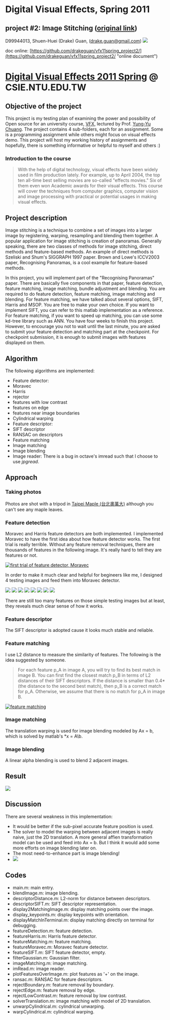 # Digital Visual Effects, Spring 2011
## project #2: Image Stitching ([original link](http://www.csie.ntu.edu.tw/~cyy/courses/vfx/11spring/assignments/proj2/))

D99944013,
Shuen-Huei (Drake) Guan,
(drake.guan@gmail.com)
[![](https://img.shields.io/badge/SayThanks.io-%E2%98%BC-1EAEDB.svg)](https://saythanks.io/to/drakeguan)

doc online: [https://github.com/drakeguan/vfx11spring_project2/](https://github.com/drakeguan/vfx11spring_project2/ "online document")

# [Digital Visual Effects 2011 Spring](http://www.csie.ntu.edu.tw/~cyy/courses/vfx/11spring/ "Digital Visual Effects 2011 Spring") @ CSIE.NTU.EDU.TW

## Objective of the project

This project is my testing plan of examining the power and possibility of Open source for an university course, [VFX](http://www.csie.ntu.edu.tw/~cyy/courses/vfx/11spring/overview/ "Digital Visual Effects 2011 Spring"), lectured by Prof. [Yung-Yu Chuang](http://www.csie.ntu.edu.tw/~cyy/ "Yung-Yu Chuang 莊永裕"). The project contains 4 sub-folders, each for an assignment. Some is a programming assignment while others might focus on visual effects demo. This project will host my working history of assignments and hopefully, there is something informative or helpful to myself and others :)

### Introduction to the course

> With the help of digital technology, visual effects have been widely used in film production lately. For example, up to April 2004, the top ten all-time best selling movies are so-called "effects movies." Six of them even won Academic awards for their visual effects. This course will cover the techniques from computer graphics, computer vision and image processing with practical or potential usages in making visual effects.

## Project description

Image stitching is a technique to combine a set of images into a larger image by registering, warping, resampling and blending them together. A popular application for image stitching is creation of panoramas. Generally speaking, there are two classes of methods for image stitching, direct methods and feature-based methods. An example of direct methods is Szeliski and Shum's SIGGRAPH 1997 paper. Brown and Lowe's ICCV2003 paper, Recognising Panoramas, is a cool example for feature-based methods. 

In this project, you will implement part of the "Recognising Panoramas" paper. There are basically five components in that paper, feature detection, feature matching, image matching, bundle adjustment and blending. You are required to do feature detection, feature matching, image matching and blending. For feature matching, we have talked about several options, SIFT, Harris and MSOP. You are free to make your own choice. If you want to implement SIFT, you can refer to this matlab implementation as a reference. For feature matching, if you want to speed up matching, you can use some kd-tree library such as ANN. You have four weeks to finish this project. However, to encourage you not to wait until the last minute, you are asked to submit your feature detection and matching part at the checkpoint. For checkpoint submission, it is enough to submit images with features displayed on them. 

## Algorithm

The following algorithms are implemented:

* Feature detector:
 * Moravec
 * Harris
 * rejector
  * features with low contrast
  * features on edge
  * features near image boundaries
* Cylindrical warping
* Feature descriptor:
 * SIFT descriptor
 * RANSAC on descriptors
* Feature matching
* Image matching
* Image blending
* Image reader: There is a bug in octave's imread such that I choose to use *jpgread*.

## Approach
### Taking photos

Photos are shot with a tripod in [Taipei Maple (台北奧萬大)](http://takeabreak.myweb.hinet.net/ "台北奧萬大") although you can't see any maple leaves. 

### Feature detection

Moravec and Harris feature detectors are both implemented. I implemented Moravec to have the first idea about how feature detector works. The first trial is really terrible. Without any feature removal techniques, there are thousands of features in the following image. It's really hard to tell they are features or not.

[![first trial of feature detector, Moravec](image/testDetector/featuresOverImage_by_gaussian_window.jpg "first trial of feature detector, Moravec")](image/testDetector/featuresOverImage_by_gaussian_window.jpg "first trial of feature detector, Moravec")

In order to make it much clear and helpful for begineers like me, I designed 4 testing images and feed them into Moravec detector.

![](image/testDetector/test01.jpg)
![](image/testDetector/test02.jpg)
![](image/testDetector/test03.jpg)
![](image/testDetector/test04.jpg)
![](image/testDetector/featuresOverImage_test01.jpg)
![](image/testDetector/featuresOverImage_test02.jpg)
![](image/testDetector/featuresOverImage_test03.jpg)
![](image/testDetector/featuresOverImage_test04.jpg)

There are still too many features on those simple testing images but at least, they reveals much clear sense of how it works.

### Feature descriptor

The SIFT descriptor is adopted cause it looks much stable and reliable.

### Feature matching

I use L2 distance to measure the similarity of features. The following is the idea suggested by someone.

> For each feature p_A in image A, you will try to find its best match
in image B. You can first find the closest match p_B in terms of L2
distances of their SIFT descriptors. If the distance is smaller than
0.4*(the distance to the second best match), then p_B is a correct
match for p_A. Otherwise, we assume that there is no match for p_A
in image B.

[![feature matching](image/feature_matching.jpg "feature matching")](image/feature_matching.jpg "feature matching")

### Image matching

The translation warping is used for image blending modeled by Ax = b, which is solved by matlab's *x = A\b.

### Image blending

A linear alpha blending is used to blend 2 adjacent images.

## Result

![](image/stitched/taipei_maple_stitched.jpg)

## Discussion

There are several weakness in this implementation:

* It would be better if the sub-pixel accurate feature position is used.
* The solver to model the warping between adjacent images is really naive, just the 2D translation. A more general affien transformation model can be used and feed into Ax = b. But I think it would add some more efforts on image blending later on.
* The most need-to-enhance part is image blending!
* [![](https://img.shields.io/badge/SayThanks.io-%E2%98%BC-1EAEDB.svg)](https://saythanks.io/to/drakeguan)

## Codes

* main.m: main entry.
* blendImage.m: image blending.
* descriptorDistance.m: L2-norm for distance between descriptors.
* descriptorSIFT.m: SIFT descriptor representation.
* display2MatchingImage.m: display matching points over the image.
* display_keypoints.m: display keypoints with orientation.
* displayMatchInTerminal.m: display matching directly on terminal for debugging.
* featureDetection.m: feature detection.
* featureHarris.m: Harris feature detector.
* featureMatching.m: feature matching.
* featureMoravec.m: Moravec feature detector.
* featureSIFT.m: SIFT feature detector, empty.
* filterGaussian.m: Gaussian filter.
* imageMatching.m: image matching.
* imRead.m: image reader.
* plotFeaturesOverImage.m: plot features as '+' on the image.
* ransac.m: RANSAC for feature descriptors.
* rejectBoundary.m: feature removal by boundary.
* rejectEdge.m: feature removal by edge.
* rejectLowContrast.m: feature removal by low contrast.
* solverTranslation.m: image matching with model of 2D translation.
* unwarpCylindrical.m: cylindrical unwarping.
* warpCylindrical.m: cylindrical warping.
